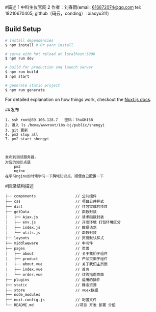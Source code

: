 #简述
	1 中科生仪官网
	2 作者：刘春雨(email: 616872074@qq.com tel: 18210670405; github（码云，conding）: xiaoyu311)

## Build Setup

``` bash
# install dependencies
$ npm install # Or yarn install

# serve with hot reload at localhost:3000
$ npm run dev

# build for production and launch server
$ npm run build
$ npm start

# generate static project
$ npm run generate
```

For detailed explanation on how things work, checkout the [Nuxt.js docs](https://github.com/nuxt/nuxt.js).


##发布
```
1. ssh root@39.106.128.7   密码：lhaGH168
2. 进入 ls /home/wwwroot/ibs-bj/public/shengyi
3. git 更新
4. pm2 stop all
7. pm2 start shengyi 



发布到测试服务器，
对应的知识点是
    pm2 
    nginx
在学习nginx的时候学习一下跨域知识点，顺便自己配置一下
```

#目录结构描述
```
├── components                  // 公共组件
├── css                         // 项目公共样式
├── dist                        // 打包完成的项目
├── getData                     // 函数封装
│   ├── Ajax.js                 // 请求函数封装
│   ├── env.js                  // 开发环境 打包环境区分
│   ├── index.js                // 数据请求
│   └── utils.js                // 函数封装
├── layouts                     // 页面默认样式
├── middlweware                 // 中间件
├── pages                       // 页面
|   ├── about                   // 关于我们子组件
|   ├── product                 // 产品页面子组件
|   ├── about.vue               // 关于我们主页面
|   ├── index.vue               // 首页
|   └── order.vue               // 订购指南页面
├── plugins                     // 运用的插件
├── static                      // 静态资源
├── store                       // vuex数据
├── node_modules
├── nuxt.config.js              // 配置文件
└── README.md                   //项目 开发 部署 介绍
```
